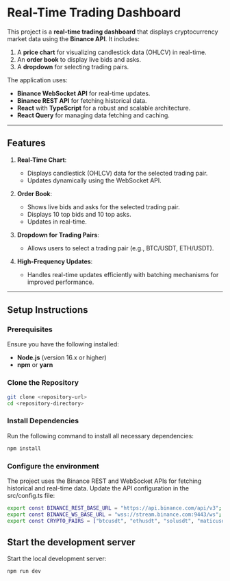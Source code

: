 # Real-Time Trading Dashboard

This project is a **real-time trading dashboard** that displays cryptocurrency market data using the **Binance API**. It includes:

1. A **price chart** for visualizing candlestick data (OHLCV) in real-time.
2. An **order book** to display live bids and asks.
3. A **dropdown** for selecting trading pairs.

The application uses:

- **Binance WebSocket API** for real-time updates.
- **Binance REST API** for fetching historical data.
- **React** with **TypeScript** for a robust and scalable architecture.
- **React Query** for managing data fetching and caching.

---

## Features

1. **Real-Time Chart**:

   - Displays candlestick (OHLCV) data for the selected trading pair.
   - Updates dynamically using the WebSocket API.

2. **Order Book**:

   - Shows live bids and asks for the selected trading pair.
   - Displays 10 top bids and 10 top asks.
   - Updates in real-time.

3. **Dropdown for Trading Pairs**:

   - Allows users to select a trading pair (e.g., BTC/USDT, ETH/USDT).

4. **High-Frequency Updates**:
   - Handles real-time updates efficiently with batching mechanisms for improved performance.

---

## Setup Instructions

### Prerequisites

Ensure you have the following installed:

- **Node.js** (version 16.x or higher)
- **npm** or **yarn**

### Clone the Repository

```bash
git clone <repository-url>
cd <repository-directory>
```

### Install Dependencies

Run the following command to install all necessary dependencies:

```bash
npm install
```

### Configure the environment

The project uses the Binance REST and WebSocket APIs for fetching historical and real-time data. Update the API configuration in the src/config.ts file:

```bash
export const BINANCE_REST_BASE_URL = "https://api.binance.com/api/v3";
export const BINANCE_WS_BASE_URL = "wss://stream.binance.com:9443/ws";
export const CRYPTO_PAIRS = ["btcusdt", "ethusdt", "solusdt", "maticusdt"];
```

## Start the development server

Start the local development server:

```bash
npm run dev
```
